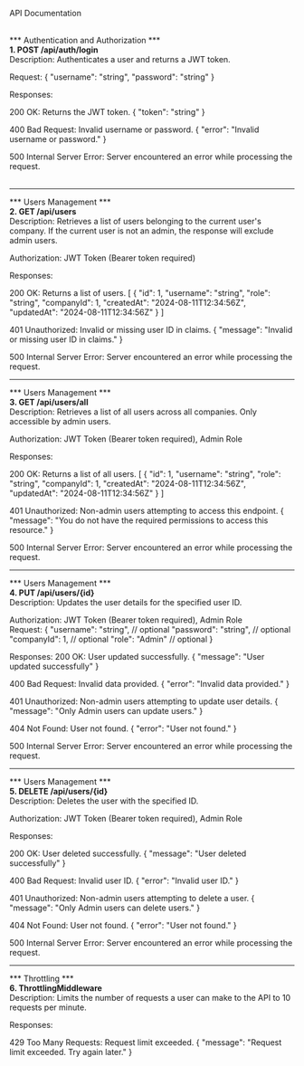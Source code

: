 API Documentation<br /><br />

*** Authentication and Authorization ***<br />
**1. POST /api/auth/login**<br />
Description: Authenticates a user and returns a JWT token.

Request:
{
  "username": "string",
  "password": "string"
}

Responses:

200 OK: Returns the JWT token.
{
  "token": "string"
}

400 Bad Request: Invalid username or password.
{
  "error": "Invalid username or password."
}

500 Internal Server Error:
Server encountered an error while processing the request.
<br /><br />

-----------------------------------------------------------------------------------------------------------------------------------------------------------

*** Users Management ***<br />
**2. GET /api/users**<br />
Description: Retrieves a list of users belonging to the current user's company. If the current user is not an admin, the response will exclude admin users.

Authorization: JWT Token (Bearer token required)

Responses:

200 OK: Returns a list of users.
[
  {
    "id": 1,
    "username": "string",
    "role": "string",
    "companyId": 1,
    "createdAt": "2024-08-11T12:34:56Z",
    "updatedAt": "2024-08-11T12:34:56Z"
  }
]

401 Unauthorized:
Invalid or missing user ID in claims.
{
  "message": "Invalid or missing user ID in claims."
}

500 Internal Server Error: Server encountered an error while processing the request.

-----------------------------------------------------------------------------------------------------------------------------------------------------------

*** Users Management ***<br />
**3. GET /api/users/all**<br />
Description: Retrieves a list of all users across all companies. Only accessible by admin users.

Authorization:
JWT Token (Bearer token required), Admin Role

Responses:

200 OK: Returns a list of all users.
[
  {
    "id": 1,
    "username": "string",
    "role": "string",
    "companyId": 1,
    "createdAt": "2024-08-11T12:34:56Z",
    "updatedAt": "2024-08-11T12:34:56Z"
  }
]

401 Unauthorized: Non-admin users attempting to access this endpoint.
{
  "message": "You do not have the required permissions to access this resource."
}

500 Internal Server Error:
Server encountered an error while processing the request.

-----------------------------------------------------------------------------------------------------------------------------------------------------------

*** Users Management ***<br />
**4. PUT /api/users/{id}**<br />
Description: Updates the user details for the specified user ID.

Authorization: JWT Token (Bearer token required), Admin Role <br />
Request:
{
  "username": "string",       // optional
  "password": "string",       // optional
  "companyId": 1,             // optional
  "role": "Admin"             // optional
}

Responses:
200 OK:
User updated successfully.
{
  "message": "User updated successfully"
}

400 Bad Request:
Invalid data provided.
{
  "error": "Invalid data provided."
}

401 Unauthorized:
Non-admin users attempting to update user details.
{
  "message": "Only Admin users can update users."
}

404 Not Found:
User not found.
{
  "error": "User not found."
}

500 Internal Server Error:
Server encountered an error while processing the request.

-----------------------------------------------------------------------------------------------------------------------------------------------------------

*** Users Management ***<br />
**5. DELETE /api/users/{id}**<br />
Description: Deletes the user with the specified ID.

Authorization: JWT Token (Bearer token required), Admin Role <br />

Responses:

200 OK:
User deleted successfully.
{
  "message": "User deleted successfully"
}

400 Bad Request:
Invalid user ID.
{
  "error": "Invalid user ID."
}

401 Unauthorized:
Non-admin users attempting to delete a user.
{
  "message": "Only Admin users can delete users."
}

404 Not Found:
User not found.
{
  "error": "User not found."
}

500 Internal Server Error:
Server encountered an error while processing the request.

-----------------------------------------------------------------------------------------------------------------------------------------------------------

*** Throttling ***<br />
**6. ThrottlingMiddleware<br />**
Description: Limits the number of requests a user can make to the API to 10 requests per minute.

Responses:

429 Too Many Requests:
Request limit exceeded.
{
  "message": "Request limit exceeded. Try again later."
}
